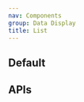 ```yaml
---
nav: Components
group: Data Display
title: List
---
```


## Default

<code src="./demos/index.tsx" nopadding></code>

## APIs

<API id="ListItem"></API>
